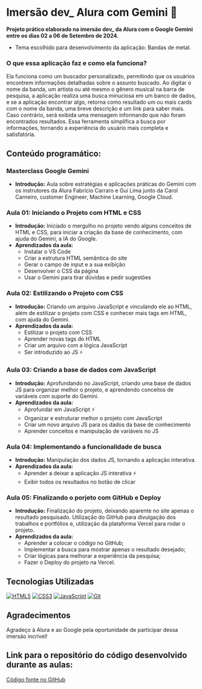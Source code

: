 # Imersão dev_ Alura com Gemini 🤖

**Projeto prático elaborado na imersão dev_ da Alura com o Google Gemini entre os dias 02 a 06 de Setembro de 2024.**

* Tema escolhido para desenvolvimento da aplicação: Bandas de metal.

### O que essa aplicação faz e como ela funciona?

Ela funciona como um buscador personalizado, permitindo que os usuários encontrem informações detalhadas sobre o assunto buscado. Ao digitar o nome da banda, um artista ou até mesmo o gênero musical na barra de pesquisa, a aplicação realiza uma busca minuciosa em um banco de dados, e se a aplicação encontrar algo, retorna como resultado um ou mais cards com o nome da banda, uma breve descrição e um link para saber mais. Caso contrário, será exibida uma mensagem informando que não foram encontrados resultados. Essa ferramenta simplifica a busca por informações, tornando a experiência do usuário mais completa e satisfatória.

## Conteúdo programático:

### Masterclass Google Gemini
* **Introdução:** Aula sobre estratégias e aplicações práticas do Gemini com os instrutores da Alura Fabrício Carraro e Gui Lima junto da Carol Carneiro, customer Engineer, Machine Learning, Google Cloud.

### Aula 01: Iniciando o Projeto com HTML e CSS 
* **Introdução:** Iniciado o mergulho no projeto vendo alguns conceitos de HTML e CSS, para iniciar a criação da base de conhecimento, com ajuda do Gemini, a IA do Google.
* **Aprendizados da aula:**
  * Instalar o VS Code 
  * Criar a estrutura HTML semântica do site ️
  * Gerar o campo de input e a sua exibição 
  * Desenvolver o CSS da página 
  * Usar o Gemini para tirar dúvidas e pedir sugestões 

### Aula 02: Estilizando o Projeto com CSS 
* **Introdução:** Criando um arquivo JavaScript e vinculando ele ao HTML, além de estilizar o projeto com CSS e conhecer mais tags em HTML, com ajuda do Gemini.
* **Aprendizados da aula:**
  * Estilizar o projeto com CSS 
  * Aprender novas tags do HTML ️
  * Criar um arquivo com a lógica JavaScript 
  * Ser introduzido ao JS ⚡

### Aula 03: Criando a base de dados com JavaScript 
* **Introdução:** Aprofundando no JavaScript, criando uma base de dados JS para organizar melhor o projeto, e aprendendo conceitos de variáveis com suporte do Gemini.
* **Aprendizados da aula:**
  * Aprofundar em JavaScript ⚡
  * Organizar e estruturar melhor o projeto com JavaScript ️
  * Criar um novo arquivo JS para os dados da base de conhecimento 
  * Aprender conceitos e manipulação de variáveis no JS 

### Aula 04: Implementando a funcionalidade de busca 
* **Introdução:** Manipulação dos dados JS, tornando a aplicação interativa.
* **Aprendizados da aula:**
  * Aprender a deixar a aplicação JS interativa ⚡
  * Exibir todos os resultados no botão de clicar ️

### Aula 05: Finalizando o porjeto com GitHub e Deploy
* **Introdução:** Finalização do projeto, deixando aparente no site apenas o resultado pesquisado. Utilização do GitHub para divulgação dos trabalhos e portfólios e, utilização da plataforma Vercel para rodar o projeto.
* **Aprendizados da aula:**
  * Aprender a colocar o código no GitHub;
  * Implementar a busca para mostrar apenas o resultado desejado;
  * Criar lógicas para melhorar a experiência da pesquisa;
  * Fazer o Deploy do projeto na Vercel.

## Tecnologias Utilizadas
[![HTML5](https://img.shields.io/badge/HTML5-E34F26?style=for-the-badge&logo=html5&logoColor=white)](https://developer.mozilla.org/en-US/docs/Web/HTML)
[![CSS3](https://img.shields.io/badge/CSS3-1572B6?style=for-the-badge&logo=css3&logoColor=white)](https://developer.mozilla.org/en-US/docs/Web/CSS)
[![JavaScript](https://img.shields.io/badge/JavaScript-323330?style=for-the-badge&logo=javascript&logoColor=F7DF1E)](https://developer.mozilla.org/en-US/docs/Web/JavaScript)
[![Git](https://img.shields.io/badge/Git-1F71AB?style=for-the-badge&logo=git&logoColor=white)](https://git-scm.com/)

## Agradecimentos
Agradeço à Alura e ao Google pela oportunidade de participar dessa imersão incrível!

## Link para o repositório do código desenvolvido durante as aulas:
[Código fonte no GitHub](https://github.com/guilhermeonrails/_nT5-3j-K/tree/main)